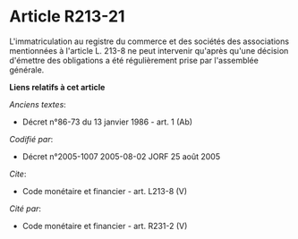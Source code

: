 # Article R213-21

L'immatriculation au registre du commerce et des sociétés des associations mentionnées à l'article L. 213-8 ne peut
intervenir qu'après qu'une décision d'émettre des obligations a été régulièrement prise par l'assemblée générale.

**Liens relatifs à cet article**

_Anciens textes_:

  - Décret n°86-73 du 13 janvier 1986 - art. 1 (Ab)

_Codifié par_:

  - Décret n°2005-1007 2005-08-02 JORF 25 août 2005

_Cite_:

  - Code monétaire et financier - art. L213-8 (V)

_Cité par_:

  - Code monétaire et financier - art. R231-2 (V)
